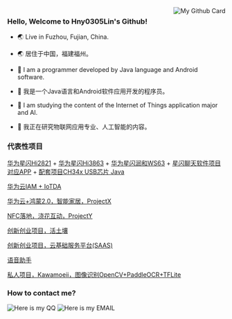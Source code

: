 <a href="https://github.com/Hny0305Lin" one-link-mark="yes" target="_blank">
<img align="right" alt="My Github Card" src="https://github-readme-stats.vercel.app/api?username=Hny0305Lin&show_icons=true&theme=vue-dark&custom_title=My%20GitHub%20Card" />
</a>

### Hello, Welcome to Hny0305Lin's Github!

- 🌏 Live in Fuzhou, Fujian, China.
- 🌏 居住于中国，福建福州。

- 🤗 I am a programmer developed by Java language and Android software.
- 🤗 我是一个Java语言和Android软件应用开发的程序员。

- 🔭 I am studying the content of the Internet of Things application major and AI.
- 🔭 我正在研究物联网应用专业、人工智能的内容。

### 代表性项目
[华为星闪Hi2821](https://github.com/Hny0305Lin/Bearpi_Hi2821_Pico_NLChat) + [华为星闪Hi3863](https://github.com/Hny0305Lin/Bearpi_Hi3863_Pico/tree/v2.nlchat) + [华为星闪润和WS63](https://github.com/Hny0305Lin/Hihope_WS63_NearLink_SDK/tree/v2.nlchat) + [星闪聊天软件项目对应APP](https://github.com/Hny0305Lin/NLChat) + [配套项目CH34x USB芯片 Java](https://github.com/Hny0305Lin/CH34x)

[华为云IAM + IoTDA](https://github.com/Hny0305Lin/Huawei-IAM-Java)

[华为云+鸿蒙2.0，智能家居，ProjectX](https://github.com/Hny0305Lin/Haohanyh-HAMOS-ProjectX)

[NFC落地，浇花互动，ProjectY](https://github.com/Hny0305Lin/Haohanyh-HAMOS-ProjectY)

[创新创业项目，活土壤](https://github.com/Hny0305Lin/LIVING_SOIL_Project)

[创新创业项目，云基础服务平台(SAAS)](https://github.com/Hny0305Lin/Web-saas-in-haohanyh.ovh)

[语音助手](https://github.com/Vove7/VOSP)

[私人项目，Kawamoeii，图像识别OpenCV+PaddleOCR+TFLite](https://github.com/Hny0305Lin/Haohanyh_KawaMoeii_Android)

### How to contact me?

![Here is my QQ](https://img.shields.io/static/v1?label=%E8%85%BE%E8%AE%AF%20QQ&message=1553809191&color=pink&style=for-the-badge&labelColor=blue&logoColor=black&logo=Tencent%20QQ)
![Here is my EMAIL](https://img.shields.io/static/v1?label=EMAIL&message=lmj-mc@outlook.com&color=blue&style=for-the-badge&labelColor=pink)
